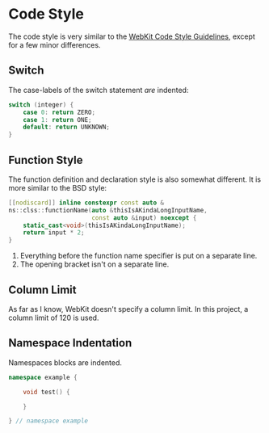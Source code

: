 # Code Style
The code style is very similar to the [WebKit Code Style Guidelines](https://webkit.org/code-style-guidelines/), except
for a few minor differences.

## Switch
The case-labels of the switch statement *are* indented:
```cpp
switch (integer) {
	case 0: return ZERO;
	case 1: return ONE;
	default: return UNKNOWN;
}
```

## Function Style
The function definition and declaration style is also somewhat different. It is more similar to the BSD style:
```cpp
[[nodiscard]] inline constexpr const auto &
ns::clss::functionName(auto &thisIsAKindaLongInputName,
					   const auto &input) noexcept {
	static_cast<void>(thisIsAKindaLongInputName);
	return input * 2;
}
```

1. Everything before the function name specifier is put on a separate line.
2. The opening bracket isn't on a separate line.

## Column Limit
As far as I know, WebKit doesn't specify a column limit. In this project, a column limit of 120 is used.

## Namespace Indentation
Namespaces blocks are indented.
```cpp
namespace example {

	void test() {

	}

} // namespace example
```
